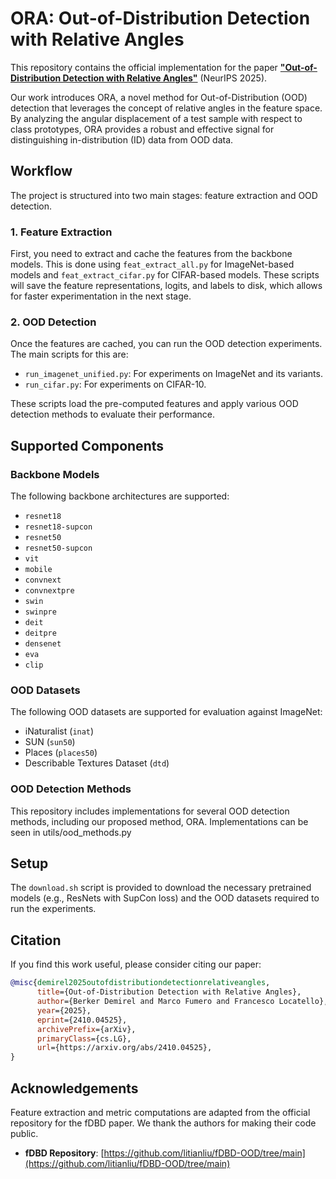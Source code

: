 # ORA: Out-of-Distribution Detection with Relative Angles

This repository contains the official implementation for the paper [**"Out-of-Distribution Detection with Relative Angles"**](https://arxiv.org/abs/2410.04525) (NeurIPS 2025).

Our work introduces ORA, a novel method for Out-of-Distribution (OOD) detection that leverages the concept of relative angles in the feature space. By analyzing the angular displacement of a test sample with respect to class prototypes, ORA provides a robust and effective signal for distinguishing in-distribution (ID) data from OOD data.


## Workflow

The project is structured into two main stages: feature extraction and OOD detection.

### 1. Feature Extraction

First, you need to extract and cache the features from the backbone models. This is done using `feat_extract_all.py` for ImageNet-based models and `feat_extract_cifar.py` for CIFAR-based models. These scripts will save the feature representations, logits, and labels to disk, which allows for faster experimentation in the next stage.

### 2. OOD Detection

Once the features are cached, you can run the OOD detection experiments. The main scripts for this are:
- `run_imagenet_unified.py`: For experiments on ImageNet and its variants.
- `run_cifar.py`: For experiments on CIFAR-10.

These scripts load the pre-computed features and apply various OOD detection methods to evaluate their performance.

## Supported Components

### Backbone Models

The following backbone architectures are supported:

- `resnet18`
- `resnet18-supcon`
- `resnet50`
- `resnet50-supcon`
- `vit`
- `mobile`
- `convnext`
- `convnextpre`
- `swin`
- `swinpre`
- `deit`
- `deitpre`
- `densenet`
- `eva`
- `clip`

### OOD Datasets

The following OOD datasets are supported for evaluation against ImageNet:

- iNaturalist (`inat`)
- SUN (`sun50`)
- Places (`places50`)
- Describable Textures Dataset (`dtd`)

### OOD Detection Methods

This repository includes implementations for several OOD detection methods, including our proposed method, ORA. Implementations can be seen in utils/ood_methods.py

## Setup

The `download.sh` script is provided to download the necessary pretrained models (e.g., ResNets with SupCon loss) and the OOD datasets required to run the experiments.


## Citation

If you find this work useful, please consider citing our paper:

```bibtex
@misc{demirel2025outofdistributiondetectionrelativeangles,
      title={Out-of-Distribution Detection with Relative Angles}, 
      author={Berker Demirel and Marco Fumero and Francesco Locatello},
      year={2025},
      eprint={2410.04525},
      archivePrefix={arXiv},
      primaryClass={cs.LG},
      url={https://arxiv.org/abs/2410.04525}, 
}
```

## Acknowledgements

Feature extraction and metric computations are adapted from the official repository for the fDBD paper. We thank the authors for making their code public.

- **fDBD Repository**: [https://github.com/litianliu/fDBD-OOD/tree/main](https://github.com/litianliu/fDBD-OOD/tree/main)